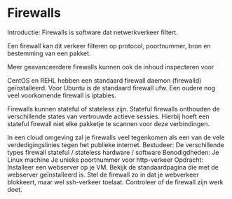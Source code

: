 
# Firewalls
Introductie:
Firewalls is software dat netwerkverkeer filtert. 

Een firewall kan dit verkeer filteren op protocol, poortnummer, bron en bestemming van een pakket. 

Meer geavanceerdere firewalls kunnen ook de inhoud inspecteren voor 

CentOS en REHL hebben een standaard firewall daemon (firewalld) geïnstalleerd. Voor Ubuntu is de standaard firewall ufw. Een oudere nog veel voorkomende firewall is iptables.
 
Firewalls kunnen stateful of stateless zijn. Stateful firewalls onthouden de verschillende states van vertrouwde actieve sessies. Hierbij hoeft een stateful firewall niet elke pakketje te scannen voor deze verbindingen.

In een cloud omgeving zal je firewalls veel tegenkomen als een van de vele verdedigingslinies tegen het publieke internet. 
Bestudeer:
De verschillende types firewall
stateful / stateless
hardware / software
Benodigdheden:
Je Linux machine
Je unieke poortnummer voor http-verkeer
Opdracht:
Installeer een webserver op je VM.
Bekijk de standaardpagina die met de webserver geïnstalleerd is.
Stel de firewall zo in dat je webverkeer blokkeert, maar wel ssh-verkeer toelaat.
Controleer of de firewall zijn werk doet.

